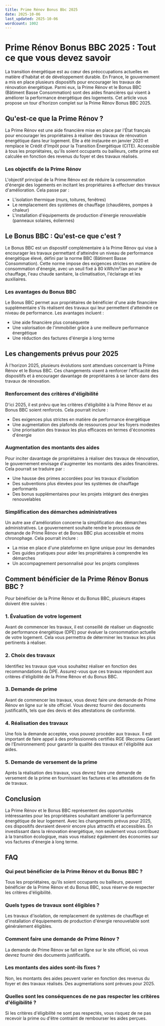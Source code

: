 ```yaml
---
title: Prime Rénov Bonus Bbc 2025
date: 2025-10-06
last_updated: 2025-10-06
wordcount: 1002
---
```


# Prime Rénov Bonus BBC 2025 : Tout ce que vous devez savoir

La transition énergétique est au cœur des préoccupations actuelles en matière d'habitat et de développement durable. En France, le gouvernement a mis en place plusieurs dispositifs pour encourager les travaux de rénovation énergétique. Parmi eux, la Prime Rénov et le Bonus BBC (Bâtiment Basse Consommation) sont des aides financières qui visent à améliorer la performance énergétique des logements. Cet article vous propose un tour d'horizon complet sur la Prime Rénov Bonus BBC 2025.

## Qu'est-ce que la Prime Rénov ?

La Prime Rénov est une aide financière mise en place par l'État français pour encourager les propriétaires à réaliser des travaux de rénovation énergétique dans leur logement. Elle a été instaurée en janvier 2020 et remplace le Crédit d'Impôt pour la Transition Énergétique (CITE). Accessible à tous les propriétaires, qu'ils soient occupants ou bailleurs, cette prime est calculée en fonction des revenus du foyer et des travaux réalisés.

### Les objectifs de la Prime Rénov

L'objectif principal de la Prime Rénov est de réduire la consommation d'énergie des logements en incitant les propriétaires à effectuer des travaux d'amélioration. Cela passe par :

- L'isolation thermique (murs, toitures, fenêtres)
- Le remplacement des systèmes de chauffage (chaudières, pompes à chaleur)
- L'installation d'équipements de production d'énergie renouvelable (panneaux solaires, éoliennes)

## Le Bonus BBC : Qu'est-ce que c'est ?

Le Bonus BBC est un dispositif complémentaire à la Prime Rénov qui vise à encourager les travaux permettant d'atteindre un niveau de performance énergétique élevé, défini par la norme BBC (Bâtiment Basse Consommation). Cette norme impose des exigences strictes en matière de consommation d'énergie, avec un seuil fixé à 80 kWh/m²/an pour le chauffage, l'eau chaude sanitaire, la climatisation, l'éclairage et les auxiliaires.

### Les avantages du Bonus BBC

Le Bonus BBC permet aux propriétaires de bénéficier d'une aide financière supplémentaire s'ils réalisent des travaux qui leur permettent d'atteindre ce niveau de performance. Les avantages incluent :

- Une aide financière plus conséquente
- Une valorisation de l'immobilier grâce à une meilleure performance énergétique
- Une réduction des factures d'énergie à long terme

## Les changements prévus pour 2025

À l'horizon 2025, plusieurs évolutions sont attendues concernant la Prime Rénov et le Bonus BBC. Ces changements visent à renforcer l'efficacité des dispositifs et à encourager davantage de propriétaires à se lancer dans des travaux de rénovation.

### Renforcement des critères d'éligibilité

D'ici 2025, il est prévu que les critères d'éligibilité à la Prime Rénov et au Bonus BBC soient renforcés. Cela pourrait inclure :

- Des exigences plus strictes en matière de performance énergétique
- Une augmentation des plafonds de ressources pour les foyers modestes
- Une priorisation des travaux les plus efficaces en termes d'économies d'énergie

### Augmentation des montants des aides

Pour inciter davantage de propriétaires à réaliser des travaux de rénovation, le gouvernement envisage d'augmenter les montants des aides financières. Cela pourrait se traduire par :

- Une hausse des primes accordées pour les travaux d'isolation
- Des subventions plus élevées pour les systèmes de chauffage performants
- Des bonus supplémentaires pour les projets intégrant des énergies renouvelables

### Simplification des démarches administratives

Un autre axe d'amélioration concerne la simplification des démarches administratives. Le gouvernement souhaite rendre le processus de demande de Prime Rénov et de Bonus BBC plus accessible et moins chronophage. Cela pourrait inclure :

- La mise en place d'une plateforme en ligne unique pour les demandes
- Des guides pratiques pour aider les propriétaires à comprendre les démarches
- Un accompagnement personnalisé pour les projets complexes

## Comment bénéficier de la Prime Rénov Bonus BBC ?

Pour bénéficier de la Prime Rénov et du Bonus BBC, plusieurs étapes doivent être suivies :

### 1. Évaluation de votre logement

Avant de commencer les travaux, il est conseillé de réaliser un diagnostic de performance énergétique (DPE) pour évaluer la consommation actuelle de votre logement. Cela vous permettra de déterminer les travaux les plus pertinents à réaliser.

### 2. Choix des travaux

Identifiez les travaux que vous souhaitez réaliser en fonction des recommandations du DPE. Assurez-vous que ces travaux répondent aux critères d'éligibilité de la Prime Rénov et du Bonus BBC.

### 3. Demande de prime

Avant de commencer les travaux, vous devez faire une demande de Prime Rénov en ligne sur le site officiel. Vous devrez fournir des documents justificatifs, tels que des devis et des attestations de conformité.

### 4. Réalisation des travaux

Une fois la demande acceptée, vous pouvez procéder aux travaux. Il est important de faire appel à des professionnels certifiés RGE (Reconnu Garant de l’Environnement) pour garantir la qualité des travaux et l'éligibilité aux aides.

### 5. Demande de versement de la prime

Après la réalisation des travaux, vous devrez faire une demande de versement de la prime en fournissant les factures et les attestations de fin de travaux.

## Conclusion

La Prime Rénov et le Bonus BBC représentent des opportunités intéressantes pour les propriétaires souhaitant améliorer la performance énergétique de leur logement. Avec les changements prévus pour 2025, ces dispositifs devraient devenir encore plus attractifs et accessibles. En investissant dans la rénovation énergétique, non seulement vous contribuez à la transition écologique, mais vous réalisez également des économies sur vos factures d'énergie à long terme.

## FAQ

### Qui peut bénéficier de la Prime Rénov et du Bonus BBC ?

Tous les propriétaires, qu'ils soient occupants ou bailleurs, peuvent bénéficier de la Prime Rénov et du Bonus BBC, sous réserve de respecter les critères d'éligibilité.

### Quels types de travaux sont éligibles ?

Les travaux d'isolation, de remplacement de systèmes de chauffage et d'installation d'équipements de production d'énergie renouvelable sont généralement éligibles.

### Comment faire une demande de Prime Rénov ?

La demande de Prime Rénov se fait en ligne sur le site officiel, où vous devrez fournir des documents justificatifs.

### Les montants des aides sont-ils fixes ?

Non, les montants des aides peuvent varier en fonction des revenus du foyer et des travaux réalisés. Des augmentations sont prévues pour 2025.

### Quelles sont les conséquences de ne pas respecter les critères d'éligibilité ?

Si les critères d'éligibilité ne sont pas respectés, vous risquez de ne pas recevoir la prime ou d'être contraint de rembourser les aides perçues.